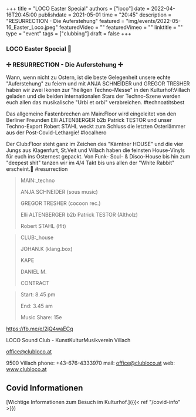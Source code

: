 +++
title = "LOCO Easter Special"
authors = ["loco"]
date = 2022-04-16T20:45:00
publishdate = 2021-05-01
time = "20:45"
description = "RESURRECTION - Die Auferstehung"
featured = "img/events/2022-05-16_Easter_Loco.jpeg"
featuredVideo = ""
featuredVimeo = ""
linktitle = ""
type = "event"
tags = ["clubbing"]
draft = false
+++



### LOCO Easter Special 🐰
### ✢ RESURRECTION - Die Auferstehung ✢

Wann, wenn nicht zu Ostern, ist die beste Gelegenheit unsere echte "Auferstehung" zu feiern und mit ANJA SCHNEIDER und GREGOR TRESHER haben wir zwei Ikonen zur "heiligen Techno-Messe" in den Kulturhof:Villach geladen und die beiden internationalen Stars der Techno-Szene werden euch allen das musikalische "Urbi et orbi" verabreichen.
#technoatitsbest

Das allgemeine Fastenbrechen am Main:Floor wird eingeleitet von den Berliner Freunden Elli ALTENBERGER b2b Patrick TESTOR und unser Techno-Export Robert STAHL weckt zum Schluss die letzten Osterlämmer aus der Post-Covid-Lethargie!
\#localhero

Der Club:Floor steht ganz im Zeichen des "Kärntner HOUSE" und die vier Jungs aus Klagenfurt, St.Veit und Villach haben die feinsten House-Vinyls für euch ins Osternest gepackt.
Von Funk- Soul- & Disco-House bis hin zum "deepest shit" tanzen wir im 4/4 Takt bis uns allen der "White Rabbit" erscheint.🐰
\#resurrection

>MAIN:_techno
>
>ANJA SCHNEIDER (sous music)
>
>GREGOR TRESHER (cocoon rec.)
>
>Elli ALTENBERGER b2b Patrick TESTOR (Altholz)
>
>Robert STAHL (lflt)

>CLUB:_house
>
>JOHAN.K (klang.box)
>
>KAPE
>
>DANIEL M.
>
>CONTRACT

>Start: 8.45 pm
>
>End: 3.45 am
>
>Music Share: 15e

https://fb.me/e/2jQ4waECq 

LOCO Sound Club - KunstKulturMusikverein Villach

office@clubloco.at

9500 Villach
phone: +43-676-4333970
mail: office@clubloco.at
web: www.clubloco.at


## Covid Informationen

[Wichtige Informationen zum Besuch im Kulturhof.]({{< ref "/covid-info" >}})
